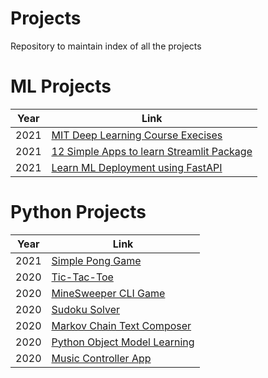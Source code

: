  # Projects
 
 Repository to maintain index of all the projects

 # ML Projects

 |Year|Link|
 |---|---|
 |2021|<a href="https://github.com/vishwanath103/MIT-DL-Course">MIT Deep Learning Course Execises</a>|
 |2021|<a href="https://github.com/vishwanath103/12-Simple-Data-Science-Apps">12 Simple Apps to learn Streamlit Package</a>|
 |2021|<a href="https://github.com/vishwanath103/Learn-fastAPI-ML">Learn ML Deployment using FastAPI</a>|

# Python Projects
|Year|Link|
|---|---|
|2021|<a href="https://github.com/vishwanath103/pong-game">Simple Pong Game</a>|
|2020|<a href="https://github.com/vishwanath103/tic-tac-toe/tree/master">Tic-Tac-Toe</a>|
|2020|<a href="https://github.com/vishwanath103/Minesweeper">MineSweeper CLI Game</a>|
|2020|<a href="https://github.com/vishwanath103/Sudoku-Solver">Sudoku Solver</a>|
|2020|<a href="https://github.com/vishwanath103/Markov-Chain-Text-Composer/tree/main">Markov Chain Text Composer</a>|
|2020|<a href="https://github.com/vishwanath103/Python_Object_Model">Python Object Model Learning</a>|
|2020|<a href="https://github.com/vishwanath103/Music-Controller/tree/main">Music Controller App</a>|
